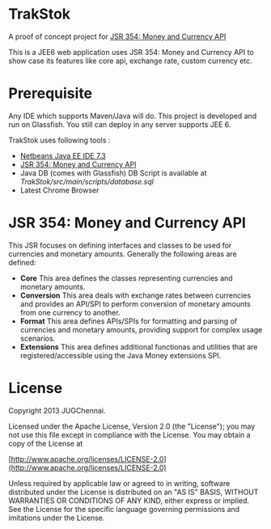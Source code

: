 TrakStok
========

A proof of concept project for [JSR 354: Money and Currency API](http://java.net/projects/javamoney/pages/Home)

This is a JEE6 web application uses JSR 354: Money and Currency API to show case its features like core api, 
exchange rate, custom currency etc.

Prerequisite
============
Any IDE which supports Maven/Java will do.  This project is developed and run on Glassfish. You still can deploy in any server supports JEE 6.

TrakStok uses following tools :

* [Netbeans Java EE IDE 7.3](http://netbeans.org/downloads/)
* [JSR 354: Money and Currency API](https://github.com/JavaMoney/javamoney)
* Java DB (comes with Glassfish) DB Script is available at _TrakStok/src/main/scripts/database.sql_
* Latest Chrome Browser

JSR 354: Money and Currency API
===============================
 This JSR focuses on defining interfaces and classes to be used for currencies and monetary amounts. Generally the following areas are defined:

* **Core** This area defines the classes representing currencies and monetary amounts.
* **Conversion** This area deals with exchange rates between currencies and provides an API/SPI to perform conversion of monetary amounts from one currency to another.
* **Format** This area defines APIs/SPIs for formatting and parsing of currencies and monetary amounts, providing support for complex usage scenarios.
* **Extensions** This area defines additional functionas and utilities that are registered/accessible using the Java Money extensions SPI. 

License
========
 Copyright 2013 JUGChennai.
 
 Licensed under the Apache License, Version 2.0 (the "License");
 you may not use this file except in compliance with the License.
 You may obtain a copy of the License at

[http://www.apache.org/licenses/LICENSE-2.0](http://www.apache.org/licenses/LICENSE-2.0)

 Unless required by applicable law or agreed to in writing, software
 distributed under the License is distributed on an "AS IS" BASIS,
 WITHOUT WARRANTIES OR CONDITIONS OF ANY KIND, either express or implied.
 See the License for the specific language governing permissions and
 imitations under the License.
